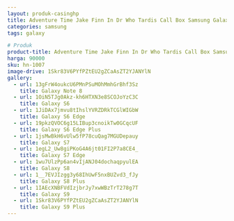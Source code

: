 ```yaml
---
layout: produk-casinghp
title: Adventure Time Jake Finn In Dr Who Tardis Call Box Samsung Galaxy S9 Plus Case
categories: samsung
tags: galaxy

# Produk
product-title: Adventure Time Jake Finn In Dr Who Tardis Call Box Samsung Galaxy S9 Plus Case
harga: 90000
sku: hn-1007
image-drive: 1Skr83V6PYfPZtEU2gZCaAsZT2YJANYlN
gallery:
  - url: 13gFrW4oukcU6PMnPSuMOhMmhGrBhf3Sz
    title: Galaxy Note 8
  - url: 1OiN5TJg0Akz-kh6HTXN3e8SCOJoYzC3C
    title: Galaxy S6
  - url: 1JiDAx7jmvu8tIhslYVRZDRkTCGlWIGbW
    title: Galaxy S6 Edge
  - url: 19pkzQVOC6g15LIBup3cnoikTw0GCqcUF
    title: Galaxy S6 Edge Plus
  - url: 1jsMwBkH6vUlw5fP78cuQag7MGUDepauy
    title: Galaxy S7
  - url: 1egL2_Uw8giPKoG4A6jt01FI2P7a8CE4_
    title: Galaxy S7 Edge
  - url: 1wu7UlzPp6an4vIjANJ04dochaqpyulEA
    title: Galaxy S8
  - url: 1__7EVJIzgg3y68IhUwF5nxBUZvd3_fJy
    title: Galaxy S8 Plus
  - url: 1IAEcXNBFVdIzjbrJy7xwWBzTrT278g7T
    title: Galaxy S9
  - url: 1Skr83V6PYfPZtEU2gZCaAsZT2YJANYlN
    title: Galaxy S9 Plus
---
```

